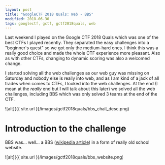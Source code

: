 ```yaml
---
layout: post
title: "GoogleCTF 2018 Quals: Web - BBS"
modified: 2018-06-30
tags: googlectf, gctf, gctf2018quals, web
---
```


Last weekend I played on the Google CTF 2018 Quals which was one of the best CTFs I played recently. They separated the easy challenges into a "beginner's quest" so we got only the medium-hard ones. I think this was a really good choice and made the whole CTF experience more pleasant. Also as with other CTFs, changing to dynamic scoring was also a welcomed change.

I started solving all the web challenges as our web guy was missing on Saturday and nobody else is really into web, and as I am kind of a jack of all trades when comes to CTFs, I looked into the web challenges. At the end (I mean at the _really_ end but I will talk about this later) we solved all the web challenges, including BBS which was only solved 3 teams at the end of the CTF.

![alt]({{ site.url }}/images/gctf2018quals/bbs_chall_desc.png)

# Introduction to the challenge

BBS was... well... a BBS ([wikipedia article](https://en.wikipedia.org/wiki/Bulletin_board_system)) in a form of really old school website.

![alt]({{ site.url }}/images/gctf2018quals/bbs_website.png)

